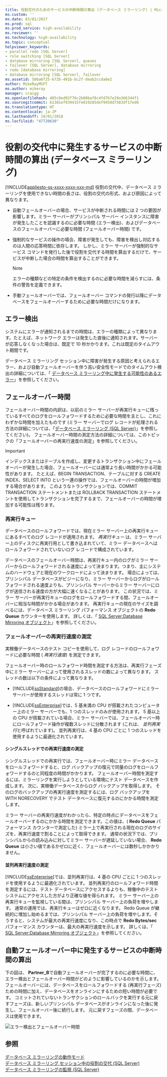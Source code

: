```yaml
---
title: 役割交代のためのサービスの中断時間の算出 (データベース ミラーリング) | Microsoft Docs
ms.custom: ''
ms.date: 03/01/2017
ms.prod: sql
ms.prod_service: high-availability
ms.reviewer: ''
ms.technology: high-availability
ms.topic: conceptual
helpviewer_keywords:
- parallel redo [SQL Server]
- role switching [SQL Server]
- database mirroring [SQL Server], queues
- failover [SQL Server], database mirroring
- redo [database mirroring]
- database mirroring [SQL Server], failover
ms.assetid: 586a6f25-672b-491b-bc2f-deab2ccda6e2
author: MikeRayMSFT
ms.author: mikeray
manager: craigg
ms.openlocfilehash: 405c8ed92f76c2b08baf8c4fd7b7e29a366344f1
ms.sourcegitcommit: 61381ef939415fe019285def9450d7583df1fed0
ms.translationtype: HT
ms.contentlocale: ja-JP
ms.lasthandoff: 10/01/2018
ms.locfileid: "47720630"
---
```

# <a name="estimate-the-interruption-of-service-during-role-switching-database-mirroring"></a>役割の交代中に発生するサービスの中断時間の算出 (データベース ミラーリング)
[!INCLUDE[appliesto-ss-xxxx-xxxx-xxx-md](../../includes/appliesto-ss-xxxx-xxxx-xxx-md.md)]
  役割の交代中、データベース ミラーリングを使用できない時間の長さは、役割の交代の形式、および原因によって異なります。  
  
-   自動フェールオーバーの場合、サービスが中断される時間には 2 つの要因が影響します。ミラー サーバーがプリンシパル サーバー インスタンスに障害が発生したことを認識するのに必要な時間 (エラー検出)、およびデータベースのフェールオーバーに必要な時間 (フェールオーバー時間) です。  
  
-   強制的なサービスの操作の場合、障害が発生しても、障害を検出し対応するのは人間の応答時間に依存します。 しかし、ミラー サーバーが強制的なサービス コマンドを発行した後で役割を交代する時間を算出するだけで、サービスが中断した場合の時間を算出することができます。  
  
    > [!NOTE]  
    >  エラーの種類などの特定の条件を検出するのに必要な時間を減らすには、条件の警告を定義できます。  
  
-   手動フェールオーバーでは、フェールオーバー コマンドの発行以降にデータベースをフェールオーバーするために必要な時間だけになります。  
  
## <a name="error-detection"></a>エラー検出  
 システムにエラーが通知されるまでの時間は、エラーの種類によって異なります。たとえば、ネットワーク エラーは発生した直後に通知されます。サーバーが応答しなくなった場合は、既定で 10 秒かかります。これは既定のタイムアウト期間です。  
  
 データベース ミラーリング セッション中に障害が発生する原因と考えられるエラー、および自動フェールオーバーを伴う高い安全性モードでのタイムアウト検出の詳細については、「 [データベース ミラーリング中に発生する可能性のあるエラー](../../database-engine/database-mirroring/possible-failures-during-database-mirroring.md)」を参照してください。  
  
## <a name="failover-time"></a>フェールオーバー時間  
 フェールオーバー時間の内訳は、以前のミラー サーバーが再実行キューに残っているすべてのログをロールフォワードするために必要な時間を主とし、これにわずかな時間を加えたものです (ミラー サーバーでログ レコードが処理される方法の詳細については、「[データベース ミラーリング &#40;SQL Server&#41;](../../database-engine/database-mirroring/database-mirroring-sql-server.md)」を参照してください)。 フェールオーバー時間の測定方法の詳細については、このトピックの「フェールオーバーの再実行速度の測定」を参照してください。  
  
> [!IMPORTANT]  
>  インデックスまたはテーブルを作成し、変更するトランザクション中にフェールオーバーが発生した場合、フェールオーバーには通常より長い時間がかかる可能性があります。  たとえば、BEGIN TRANSACTION、テーブルに対する CREATE INDEX、SELECT INTO という一連の操作では、フェールオーバーの時間が増加する場合があります。 このようなトランザクションでは、COMMIT TRANSACTION ステートメントまたは ROLLBACK TRANSACTION ステートメントを使用してトランザクションを完了するまで、フェールオーバーの時間が増加する可能性は残ります。  
  
### <a name="the-redo-queue"></a>再実行キュー  
 データベースのロールフォワードでは、現在ミラー サーバー上の再実行キューにあるすべてのログ レコードが適用されます。 *再実行キュー* は、ミラー サーバー上のディスクに再実行用として書き込まれていて、ミラー データベースへはロールフォワードされていないログ レコードで構成されています。  
  
 データベースのフェールオーバー時間は、再実行キュー内のログがミラー サーバーからロールフォワードされる速度によって決まります。つまり、主にシステムのハードウェアと現在のワークロードによって決まります。 場合によっては、プリンシパル データベースがビジーになり、ミラー サーバーからログがロールフォワードされる速度よりも、プリンシパル サーバーからミラー サーバーにログが送信される速度の方が大幅に速くなることがあります。 この状況では、ミラー サーバーが再実行キューのログをロールフォワードする間、フェールオーバーに相当な時間がかかる場合があります。 再実行キューの現在のサイズを調べるには、データベース ミラーリング パフォーマンス オブジェクトの **Redo Queue** カウンターを使用します。 詳しくは、「 [SQL Server:Database Mirroring オブジェクト](../../relational-databases/performance-monitor/sql-server-database-mirroring-object.md)」を参照してください。  
  
### <a name="estimating-the-failover-redo-rate"></a>フェールオーバーの再実行速度の測定  
 実稼働データベースのテスト コピーを使用して、ログ レコードのロールフォワードに必要な時間 ( *再実行速度*) を測定できます。  
  
 フェールオーバー時のロールフォワード時間を測定する方法は、再実行フェーズ中にミラー サーバーによって使用されるスレッドの数によって異なります。 スレッドの数は以下の条件によって異なります。  
  
-   [!INCLUDE[ssStandard](../../includes/ssstandard-md.md)]の場合、データベースのロールフォワードにミラー サーバーが使用するスレッドは常に 1 つです。  
  
-   [!INCLUDE[ssEnterprise](../../includes/ssenterprise-md.md)]では、5 基未満の CPU が搭載されたコンピューター上のミラー サーバーでも、1 つのスレッドのみが使用されます。 5 基以上の CPU が搭載されている場合、ミラー サーバーでは、フェールオーバー時にロールフォワード操作が複数スレッドに分散されます (これは、 *並列再実行*と呼ばれています)。 並列再実行は、4 基の CPU ごとに 1 つのスレッドを使用するように最適化されています。  
  
#### <a name="estimating-the-single-threaded-redo-rate"></a>シングルスレッドでの再実行速度の測定  
 シングルスレッドでの再実行では、フェールオーバー時にミラー データベースをロールフォワードすると、ログ バックアップの復元で同量のログをロールフォワードするのと同程度の時間がかかります。 フェールオーバー時間を測定するには、ミラーリングを実行しようとしている環境にテスト データベースを作成します。 次に、実稼働データベースからログ バックアップを取得します。 そのログのバックアップの再実行速度を測定するには、ログ バックアップを WITH NORECOVERY でテスト データベースに復元するのにかかる時間を測定します。  
  
 ミラー サーバーの再実行速度がわかったら、特定の時点にデータベースをフェールオーバーするのにかかる時間を測定できます。この値は、( **Redo Queue** パフォーマンス カウンターで測定した) ミラー上で再実行される現在のログのサイズを、再実行速度で割ることによって取得できます。 通常の状況下では、プリンシパルからの読み込みに対してミラー サーバーが遅延していない場合、 **Redo Queue** は小さい値であるかゼロに近く、フェールオーバーには数秒しかかかりません。  
  
#### <a name="estimating-the-parallel-redo-rate"></a>並列再実行速度の測定  
 [!INCLUDE[ssEnterprise](../../includes/ssenterprise-md.md)]では、並列再実行は、4 基の CPU ごとに 1 つのスレッドを使用するように最適化されています。 並列再実行のロールフォワード時間を測定するには、テスト データベースにアクセスするよりも、稼働中のテスト システムにアクセスした方がより正確な値を得られます。 ミラー サーバー上の再実行キューを監視している間は、プリンシパル サーバー上の負荷を増やします。 通常の運用では、再実行キューはゼロに近くなります。 Redo Queue が継続的に増加し始めるまでは、プリンシパル サーバー上の負荷を増やします。そうすると、システムが最大の再実行速度になり、この時点で **Redo Bytes/sec** パフォーマンス カウンターは、最大の再実行速度を示します。 詳しくは、「 [SQL Server:Database Mirroring オブジェクト](../../relational-databases/performance-monitor/sql-server-database-mirroring-object.md)」を参照してください。  
  
## <a name="estimating-interruption-of-service-during-automatic-failover"></a>自動フェールオーバー中に発生するサービスの中断時間の算出  
 下の図は、 **Partner_B**で自動フェールオーバーが完了するのに必要な時間に、エラー検出とフェールオーバー時間がどのように影響しているのかを示します。 フェールオーバーには、データベースをロールフォワードする (再実行フェーズ) ための時間に加え、データベースをオンラインにするための短い時間が必要です。 コミットされていないトランザクションのロールバックを実行する元に戻すフェーズは、新しいプリンシパル データベースがオンラインになった後に発生し、フェールオーバー後に続行します。 元に戻すフェーズの間、データベースは使用できます。  
  
 ![エラー検出とフェールオーバー時間](../../database-engine/database-mirroring/media/dbm-failovauto-time.gif "エラー検出とフェールオーバー時間")  
  
## <a name="see-also"></a>参照  
 [データベース ミラーリングの動作モード](../../database-engine/database-mirroring/database-mirroring-operating-modes.md)   
 [データベース ミラーリング セッション中の役割の交代 &#40;SQL Server&#41;](../../database-engine/database-mirroring/role-switching-during-a-database-mirroring-session-sql-server.md)   
 [データベース ミラーリングの監視 &#40;SQL Server&#41;](../../database-engine/database-mirroring/monitoring-database-mirroring-sql-server.md)  
  
  
